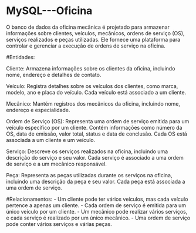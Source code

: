 # MySQL---Oficina
O banco de dados da oficina mecânica é projetado para armazenar informações sobre clientes, veículos, mecânicos, ordens de serviço (OS), serviços realizados e peças utilizadas. Ele fornece uma plataforma para controlar e gerenciar a execução de ordens de serviço na oficina.

#Entidades:

Cliente:
    Armazena informações sobre os clientes da oficina, incluindo nome, endereço e detalhes de contato.

Veículo:
    Registra detalhes sobre os veículos dos clientes, como marca, modelo, ano e placa do veículo. Cada veículo está associado a um cliente.

Mecânico:
    Mantém registros dos mecânicos da oficina, incluindo nome, endereço e especialidade.

 Ordem de Serviço (OS):
    Representa uma ordem de serviço emitida para um veículo específico por um cliente. Contém informações como número da OS, data de emissão, valor total, status e data de conclusão. Cada OS está associada a um cliente e um veículo.

Serviço:
    Descreve os serviços realizados na oficina, incluindo uma descrição do serviço e seu valor. Cada serviço é associado a uma ordem de serviço e a um mecânico responsável.

Peça:
    Representa as peças utilizadas durante os serviços na oficina, incluindo uma descrição da peça e seu valor. Cada peça está associada a uma ordem de serviço.

#Relacionamentos:
    - Um cliente pode ter vários veículos, mas cada veículo pertence a apenas um cliente.
    - Cada ordem de serviço é emitida para um único veículo por um cliente.
    - Um mecânico pode realizar vários serviços, e cada serviço é realizado por um único mecânico.
    - Uma ordem de serviço pode conter vários serviços e várias peças.
